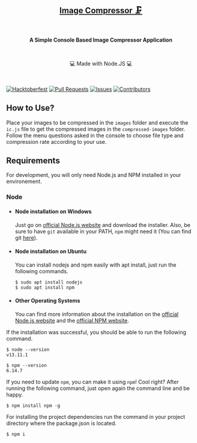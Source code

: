 <p align="center">
  <a href="https://github.com/skubotics/image-compress" target="_blank"><h2 align="center">Image Compressor 🗜️</h2></a>
    <br />
    <p align="center"><strong>A Simple Console Based Image Compressor Application</strong></p>
    <br />
    <p align="center">💻 Made with Node.JS 💻</p>
    <br />
</p>

[![Hacktoberfest](https://img.shields.io/badge/Hacktoberfest-Friendly-blueviolet?style=for-the-badge)](CONTRIBUTING.md)
[![Pull Requests](https://img.shields.io/github/issues-pr/skubotics/image-compress?label=Pull%20Requests&style=for-the-badge)](https://github.com/skubotics/image-compress/pulls)
[![Issues](https://img.shields.io/github/issues/skubotics/image-compress?color=db0000&label=Issues&style=for-the-badge)](https://github.com/skubotics/image-compress/issues)
[![Contributors](https://img.shields.io/github/contributors/skubotics/image-compress?color=yellow&style=for-the-badge)](https://github.com/skubotics/image-compress/graphs/contributors)

## How to Use?

Place your images to be compressed in the `images` folder and execute the `ic.js` file to get the compressed images in the `compressed-images` folder.
Follow the menu questions asked in the console to choose file type and compression rate according to your use.

## Requirements

For development, you will only need Node.js and NPM installed in your environement.

### Node
- #### Node installation on Windows

  Just go on [official Node.js website](https://nodejs.org/) and download the installer.
Also, be sure to have `git` available in your PATH, `npm` might need it (You can find git [here](https://git-scm.com/)).

- #### Node installation on Ubuntu

  You can install nodejs and npm easily with apt install, just run the following commands.

      $ sudo apt install nodejs
      $ sudo apt install npm

- #### Other Operating Systems
  You can find more information about the installation on the [official Node.js website](https://nodejs.org/) and the [official NPM website](https://npmjs.org/).

If the installation was successful, you should be able to run the following command.

    $ node --version
    v13.11.1

    $ npm --version
    6.14.7

If you need to update `npm`, you can make it using `npm`! Cool right? After running the following command, just open again the command line and be happy.

    $ npm install npm -g
    
For installing the project dependencies run the command in your project directory where the package.json is located.

    $ npm i
    

